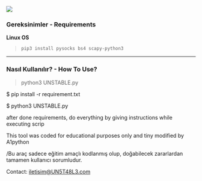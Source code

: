 ![](https://media-dominaria.cursecdn.com/avatars/thumbnails/133/367/320/160/636399538505025043.png)

### Gereksinimler - Requirements
**Linux OS**
>`pip3 install pysocks bs4 scapy-python3`


------------

### Nasıl Kullanılır? - How To Use?
>python3 UNSTABLE.py

$ pip install -r requirement.txt

$ python3 UNSTABLE.py

after done requirements, do everything by giving instructions while executing scrip

This tool was coded for educational purposes only and tiny modified by A1python

/Bu araç sadece eğitim amaçlı kodlanmış olup, doğabilecek zararlardan tamamen kullanıcı sorumludur.


Contact: iletisim@UN5T48L3.com
